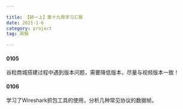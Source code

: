 ```yaml
---
 
title: 【研一上】第十九周学习汇报
date: 2021-1-6
category: project
tag: 周报
 
---
```


#### 0105

谷粒商城搭建过程中遇到版本问题，需要降低版本，尽量与视频版本一致！

#### 0106
学习了Wireshark抓包工具的使用，分析几种常见协议的数据帧。
